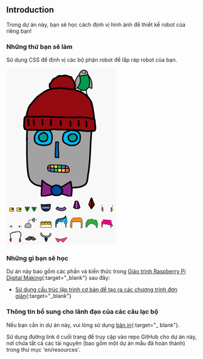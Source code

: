 ## Introduction

Trong dự án này, bạn sẽ học cách định vị hình ảnh để thiết kế robot của riêng bạn!

### Những thứ bạn sẽ làm

Sử dụng CSS để định vị các bộ phận robot để lắp ráp robot của bạn.

![ảnh chụp màn hình](images/robot-final.png)

### Những gì bạn sẽ học

Dự án này bao gồm các phần và kiến thức trong [Giáo trình Raspberry Pi Digital Making](http://rpf.io/curriculum){:target="_blank"} sau đây:

+ [Sử dụng cấu trúc lập trình cơ bản để tạo ra các chương trình đơn giản](https://www.raspberrypi.org/curriculum/programming/creator){:target="_blank"}

### Thông tin bổ sung cho lãnh đạo của các câu lạc bộ

Nếu bạn cần in dự án này, vui lòng sử dụng [bản in](https://projects.raspberrypi.org/en/projects/build-a-robot/print){:target="_ blank"}.

Sử dụng đường link ở cuối trang để truy cập vào repo GitHub cho dự án này, nơi chứa tất cả các tài nguyên (bao gồm một dự án mẫu đã hoàn thành) trong thư mục 'en/resources'.